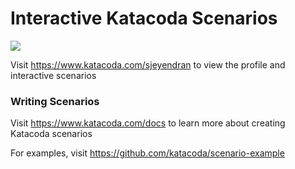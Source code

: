 # Interactive Katacoda Scenarios

[![](http://shields.katacoda.com/katacoda/sjeyendran/count.svg)](https://www.katacoda.com/sjeyendran "Get your profile on Katacoda.com")

Visit https://www.katacoda.com/sjeyendran to view the profile and interactive scenarios

### Writing Scenarios
Visit https://www.katacoda.com/docs to learn more about creating Katacoda scenarios

For examples, visit https://github.com/katacoda/scenario-example

